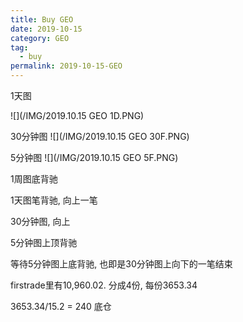 ```yaml
---
title: Buy GEO
date: 2019-10-15
category: GEO
tag:
  - buy
permalink: 2019-10-15-GEO
---
```



1天图

![](/IMG/2019.10.15 GEO 1D.PNG)

30分钟图
![](/IMG/2019.10.15 GEO 30F.PNG)

5分钟图
![](/IMG/2019.10.15 GEO 5F.PNG)


1周图底背驰

1天图笔背驰, 向上一笔

30分钟图, 向上

5分钟图上顶背驰

等待5分钟图上底背驰, 也即是30分钟图上向下的一笔结束

firstrade里有10,960.02. 分成4份, 每份3653.34

3653.34/15.2 = 240 底仓
